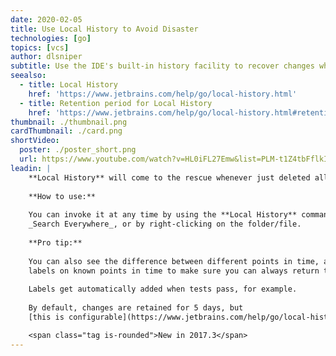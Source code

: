 ```yaml
---
date: 2020-02-05
title: Use Local History to Avoid Disaster
technologies: [go]
topics: [vcs]
author: dlsniper
subtitle: Use the IDE's built-in history facility to recover changes when VCS can't help you.
seealso:
  - title: Local History
    href: 'https://www.jetbrains.com/help/go/local-history.html'
  - title: Retention period for Local History
    href: 'https://www.jetbrains.com/help/go/local-history.html#retention'  
thumbnail: ./thumbnail.png
cardThumbnail: ./card.png
shortVideo:
  poster: ./poster_short.png
  url: https://www.youtube.com/watch?v=HL0iFL27Emw&list=PLM-t1Z4tbFflkIOaap4P-BV30ZrZwrDld&index=27
leadin: |
    **Local History** will come to the rescue whenever just deleted all the work you did for days by mistake.
    
    **How to use:**
    
    You can invoke it at any time by using the **Local History** command either via
    _Search Everywhere_, or by right-clicking on the folder/file.
    
    **Pro tip:**
    
    You can also see the difference between different points in time, and you can put
    labels on known points in time to make sure you can always return to a safe state.
    
    Labels get automatically added when tests pass, for example.
    
    By default, changes are retained for 5 days, but 
    [this is configurable](https://www.jetbrains.com/help/go/local-history.html#retention).

    <span class="tag is-rounded">New in 2017.3</span>
---
```

